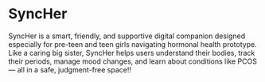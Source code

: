# SyncHer
SyncHer is a smart, friendly, and supportive digital companion designed especially for pre-teen and teen girls navigating hormonal health prototype. Like a caring big sister, SyncHer helps users understand their bodies, track their periods, manage mood changes, and learn about conditions like PCOS — all in a safe, judgment-free space!!
